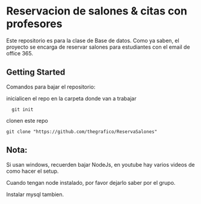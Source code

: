 # Reservacion de salones & citas con profesores

Este repositorio es para la clase de Base de datos. Como ya saben, el proyecto se encarga de reservar salones para estudiantes con el email de office 365.

## Getting Started

Comandos para bajar el repositorio:

inicialicen el repo en la carpeta donde van a trabajar

```
  git init
```

  clonen este repo

```
git clone "https://github.com/thegrafico/ReservaSalones"
```



## Nota:
Si usan windows, recuerden bajar NodeJs, en youtube hay varios videos de como hacer el setup.

Cuando tengan node instalado, por favor dejarlo saber por el grupo.

Instalar mysql tambien.
